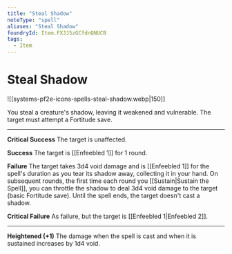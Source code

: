```yaml
---
title: "Steal Shadow"
noteType: "spell"
aliases: "Steal Shadow"
foundryId: Item.FXJJ5zGCfdnQNUCB
tags:
  - Item
---
```


# Steal Shadow
![[systems-pf2e-icons-spells-steal-shadow.webp|150]]

You steal a creature's shadow, leaving it weakened and vulnerable. The target must attempt a Fortitude save.

* * *

**Critical Success** The target is unaffected.

**Success** The target is [[Enfeebled 1]] for 1 round.

**Failure** The target takes 3d4 void damage and is [[Enfeebled 1]] for the spell's duration as you tear its shadow away, collecting it in your hand. On subsequent rounds, the first time each round you [[Sustain|Sustain the Spell]], you can throttle the shadow to deal 3d4 void damage to the target (basic Fortitude save). Until the spell ends, the target doesn't cast a shadow.

**Critical Failure** As failure, but the target is [[Enfeebled 1|Enfeebled 2]].

* * *

**Heightened (+1)** The damage when the spell is cast and when it is sustained increases by 1d4 void.

